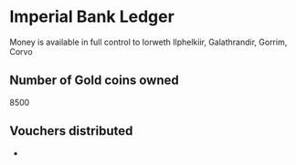 # Imperial Bank Ledger

Money is available in full control to Iorweth Ilphelkiir, Galathrandir, Gorrim, Corvo

## Number of Gold coins owned

8500

## Vouchers distributed

-
